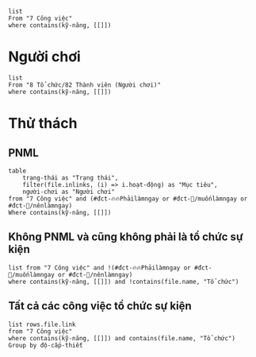 
```dataview
list
From "7 Công việc" 
where contains(kỹ-năng, [[]])
```
# Người chơi
```dataview
list
From "8 Tổ chức/82 Thành viên (Người chơi)" 
where contains(kỹ-năng, [[]])
```

# Thử thách
## PNML
```dataview
table 
	trạng-thái as "Trạng thái", 
	filter(file.inlinks, (i) => i.hoạt-động) as "Mục tiêu",
	người-chơi as "Người chơi"
from "7 Công việc" and (#đct-🔥🔥Phảilàmngay or #đct-🔼/muốnlàmngay or #đct-🔼/nênlàmngay)
Where contains(kỹ-năng, [[]])
```
## Không PNML và cũng không phải là tổ chức sự kiện
```dataview
list from "7 Công việc" and !(#đct-🔥🔥Phảilàmngay or #đct-🔼/muốnlàmngay or #đct-🔼/nênlàmngay)
where contains(kỹ-năng, [[]]) and !contains(file.name, "Tổ chức")
```
## Tất cả các công việc tổ chức sự kiện
```dataview
list rows.file.link
from "7 Công việc" 
where contains(kỹ-năng, [[]]) and contains(file.name, "Tổ chức")
Group by độ-cấp-thiết
```